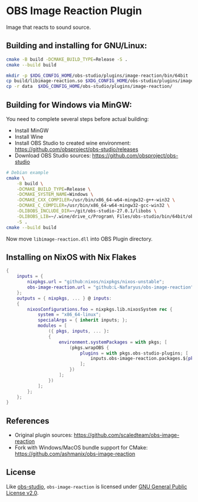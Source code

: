 # OBS Image Reaction Plugin

Image that reacts to sound source.

## Building and installing for GNU/Linux:

```bash
cmake -B build -DCMAKE_BUILD_TYPE=Release -S .
cmake --build build

mkdir -p $XDG_CONFIG_HOME/obs-studio/plugins/image-reaction/bin/64bit
cp build/libimage-reaction.so $XDG_CONFIG_HOME/obs-studio/plugins/image-reaction/bin/64bit/
cp -r data  $XDG_CONFIG_HOME/obs-studio/plugins/image-reaction/
```

## Building for Windows via MinGW:

You need to complete several steps before actual building:
- Install MinGW
- Install Wine
- Install OBS Studio to created wine environment: https://github.com/obsproject/obs-studio/releases
- Download OBS Studio sources: https://github.com/obsproject/obs-studio

```bash
# Debian example
cmake \
    -B build \
    -DCMAKE_BUILD_TYPE=Release \
    -DCMAKE_SYSTEM_NAME=Windows \
    -DCMAKE_CXX_COMPILER=/usr/bin/x86_64-w64-mingw32-g++-win32 \
    -DCMAKE_C_COMPILER=/usr/bin/x86_64-w64-mingw32-gcc-win32 \
    -DLIBOBS_INCLUDE_DIR=~/git/obs-studio-27.0.1/libobs \
    -DLIBOBS_LIB=~/.wine/drive_c/Program\ Files/obs-studio/bin/64bit/obs.dll \
    -S .
cmake --build build
```

Now move `libimage-reaction.dll` into OBS Plugin directory.

## Installing on NixOS with Nix Flakes

```nix 
{
    inputs = {
        nixpkgs.url = "github:nixos/nixpkgs/nixos-unstable";
        obs-image-reaction.url = "github:L-Nafaryus/obs-image-reaction";
    };
    outputs = { nixpkgs, ... } @ inputs:
    {
        nixosConfigurations.foo = nixpkgs.lib.nixosSystem rec {
            system = "x86_64-linux";
            specialArgs = { inherit inputs; };
            modules = [
                ({ pkgs, inputs, ... }: 
                {
                    environment.systemPackages = with pkgs; [
                        (pkgs.wrapOBS {
                            plugins = with pkgs.obs-studio-plugins; [
                                inputs.obs-image-reaction.packages.${pkgs.system}.default
                            ];
                        })
                    ];
                })
            ];
        };
    };
}
```

## References

- Original plugin sources: https://github.com/scaledteam/obs-image-reaction
- Fork with Windows/MacOS bundle support for CMake: https://github.com/ashmanix/obs-image-reaction

## License

Like [obs-studio](https://github.com/obsproject/obs-studio), `obs-image-reaction` is licensed under [GNU General Public License v2.0](./LICENSE).
